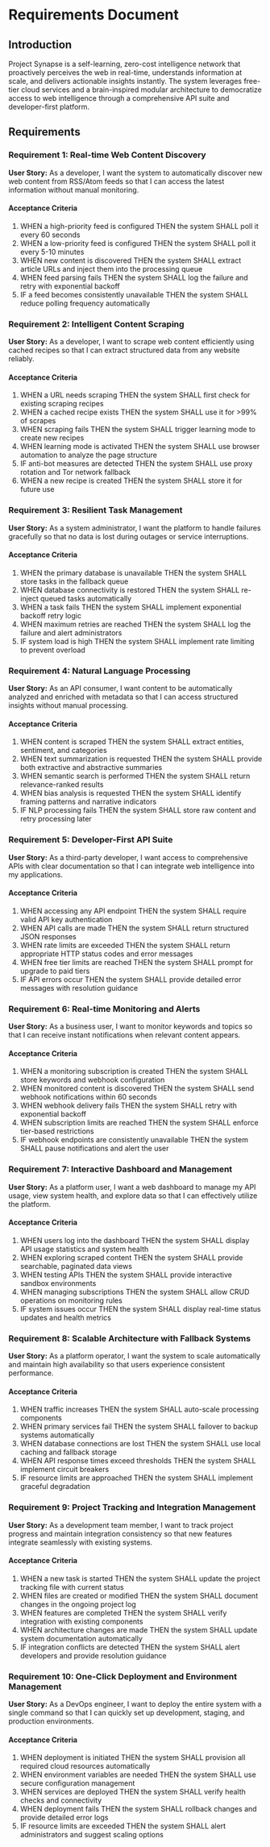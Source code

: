 # Requirements Document

## Introduction

Project Synapse is a self-learning, zero-cost intelligence network that proactively perceives the web in real-time, understands information at scale, and delivers actionable insights instantly. The system leverages free-tier cloud services and a brain-inspired modular architecture to democratize access to web intelligence through a comprehensive API suite and developer-first platform.

## Requirements

### Requirement 1: Real-time Web Content Discovery

**User Story:** As a developer, I want the system to automatically discover new web content from RSS/Atom feeds so that I can access the latest information without manual monitoring.

#### Acceptance Criteria

1. WHEN a high-priority feed is configured THEN the system SHALL poll it every 60 seconds
2. WHEN a low-priority feed is configured THEN the system SHALL poll it every 5-10 minutes  
3. WHEN new content is discovered THEN the system SHALL extract article URLs and inject them into the processing queue
4. WHEN feed parsing fails THEN the system SHALL log the failure and retry with exponential backoff
5. IF a feed becomes consistently unavailable THEN the system SHALL reduce polling frequency automatically

### Requirement 2: Intelligent Content Scraping

**User Story:** As a developer, I want to scrape web content efficiently using cached recipes so that I can extract structured data from any website reliably.

#### Acceptance Criteria

1. WHEN a URL needs scraping THEN the system SHALL first check for existing scraping recipes
2. WHEN a cached recipe exists THEN the system SHALL use it for >99% of scrapes
3. WHEN scraping fails THEN the system SHALL trigger learning mode to create new recipes
4. WHEN learning mode is activated THEN the system SHALL use browser automation to analyze the page structure
5. IF anti-bot measures are detected THEN the system SHALL use proxy rotation and Tor network fallback
6. WHEN a new recipe is created THEN the system SHALL store it for future use

### Requirement 3: Resilient Task Management

**User Story:** As a system administrator, I want the platform to handle failures gracefully so that no data is lost during outages or service interruptions.

#### Acceptance Criteria

1. WHEN the primary database is unavailable THEN the system SHALL store tasks in the fallback queue
2. WHEN database connectivity is restored THEN the system SHALL re-inject queued tasks automatically
3. WHEN a task fails THEN the system SHALL implement exponential backoff retry logic
4. WHEN maximum retries are reached THEN the system SHALL log the failure and alert administrators
5. IF system load is high THEN the system SHALL implement rate limiting to prevent overload

### Requirement 4: Natural Language Processing

**User Story:** As an API consumer, I want content to be automatically analyzed and enriched with metadata so that I can access structured insights without manual processing.

#### Acceptance Criteria

1. WHEN content is scraped THEN the system SHALL extract entities, sentiment, and categories
2. WHEN text summarization is requested THEN the system SHALL provide both extractive and abstractive summaries
3. WHEN semantic search is performed THEN the system SHALL return relevance-ranked results
4. WHEN bias analysis is requested THEN the system SHALL identify framing patterns and narrative indicators
5. IF NLP processing fails THEN the system SHALL store raw content and retry processing later

### Requirement 5: Developer-First API Suite

**User Story:** As a third-party developer, I want access to comprehensive APIs with clear documentation so that I can integrate web intelligence into my applications.

#### Acceptance Criteria

1. WHEN accessing any API endpoint THEN the system SHALL require valid API key authentication
2. WHEN API calls are made THEN the system SHALL return structured JSON responses
3. WHEN rate limits are exceeded THEN the system SHALL return appropriate HTTP status codes and error messages
4. WHEN free tier limits are reached THEN the system SHALL prompt for upgrade to paid tiers
5. IF API errors occur THEN the system SHALL provide detailed error messages with resolution guidance

### Requirement 6: Real-time Monitoring and Alerts

**User Story:** As a business user, I want to monitor keywords and topics so that I can receive instant notifications when relevant content appears.

#### Acceptance Criteria

1. WHEN a monitoring subscription is created THEN the system SHALL store keywords and webhook configuration
2. WHEN monitored content is discovered THEN the system SHALL send webhook notifications within 60 seconds
3. WHEN webhook delivery fails THEN the system SHALL retry with exponential backoff
4. WHEN subscription limits are reached THEN the system SHALL enforce tier-based restrictions
5. IF webhook endpoints are consistently unavailable THEN the system SHALL pause notifications and alert the user

### Requirement 7: Interactive Dashboard and Management

**User Story:** As a platform user, I want a web dashboard to manage my API usage, view system health, and explore data so that I can effectively utilize the platform.

#### Acceptance Criteria

1. WHEN users log into the dashboard THEN the system SHALL display API usage statistics and system health
2. WHEN exploring scraped content THEN the system SHALL provide searchable, paginated data views
3. WHEN testing APIs THEN the system SHALL provide interactive sandbox environments
4. WHEN managing subscriptions THEN the system SHALL allow CRUD operations on monitoring rules
5. IF system issues occur THEN the system SHALL display real-time status updates and health metrics

### Requirement 8: Scalable Architecture with Fallback Systems

**User Story:** As a platform operator, I want the system to scale automatically and maintain high availability so that users experience consistent performance.

#### Acceptance Criteria

1. WHEN traffic increases THEN the system SHALL auto-scale processing components
2. WHEN primary services fail THEN the system SHALL failover to backup systems automatically
3. WHEN database connections are lost THEN the system SHALL use local caching and fallback storage
4. WHEN API response times exceed thresholds THEN the system SHALL implement circuit breakers
5. IF resource limits are approached THEN the system SHALL implement graceful degradation

### Requirement 9: Project Tracking and Integration Management

**User Story:** As a development team member, I want to track project progress and maintain integration consistency so that new features integrate seamlessly with existing systems.

#### Acceptance Criteria

1. WHEN a new task is started THEN the system SHALL update the project tracking file with current status
2. WHEN files are created or modified THEN the system SHALL document changes in the ongoing project log
3. WHEN features are completed THEN the system SHALL verify integration with existing components
4. WHEN architecture changes are made THEN the system SHALL update system documentation automatically
5. IF integration conflicts are detected THEN the system SHALL alert developers and provide resolution guidance

### Requirement 10: One-Click Deployment and Environment Management

**User Story:** As a DevOps engineer, I want to deploy the entire system with a single command so that I can quickly set up development, staging, and production environments.

#### Acceptance Criteria

1. WHEN deployment is initiated THEN the system SHALL provision all required cloud resources automatically
2. WHEN environment variables are needed THEN the system SHALL use secure configuration management
3. WHEN services are deployed THEN the system SHALL verify health checks and connectivity
4. WHEN deployment fails THEN the system SHALL rollback changes and provide detailed error logs
5. IF resource limits are exceeded THEN the system SHALL alert administrators and suggest scaling options